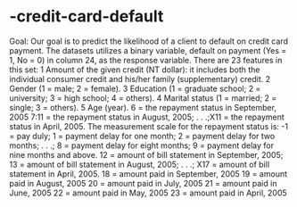 # -credit-card-default
Goal: Our goal is to predict the likelihood of a client to default on credit card payment.
The datasets utilizes a binary variable, default on payment (Yes = 1, No = 0) in column 24, as the response variable. There are 23 features in this set: 1 Amount of the given credit (NT dollar): it includes both the individual consumer credit and his/her family (supplementary) credit. 2 Gender (1 = male; 2 = female). 3 Education (1 = graduate school; 2 = university; 3 = high school; 4 = others). 4 Marital status (1 = married; 2 = single; 3 = others). 5 Age (year). 6 = the repayment status in September, 2005 7:11 = the repayment status in August, 2005; . . .;X11 = the repayment status in April, 2005. The measurement scale for the repayment status is: -1 = pay duly; 1 = payment delay for one month; 2 = payment delay for two months; . . .; 8 = payment delay for eight months; 9 = payment delay for nine months and above. 12 = amount of bill statement in September, 2005; 13 = amount of bill statement in August, 2005; . . .; X17 = amount of bill statement in April, 2005. 18 = amount paid in September, 2005 19 = amount paid in August, 2005 20 = amount paid in July, 2005 21 = amount paid in June, 2005 22 = amount paid in May, 2005 23 = amount paid in April, 2005
